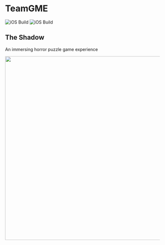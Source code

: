 # TeamGME

![iOS Build](https://github.com/CS340-21/PaperintheWind/workflows/iOS%20Build/badge.svg)
![iOS Build](https://github.com/CS340-21/PaperintheWind/workflows/Tests/badge.svg)

## The Shadow
An immersing horror puzzle game experience

<p align="left"><img src="https://i.imgur.com/F9b21DJ.png" width="600" /></p>
